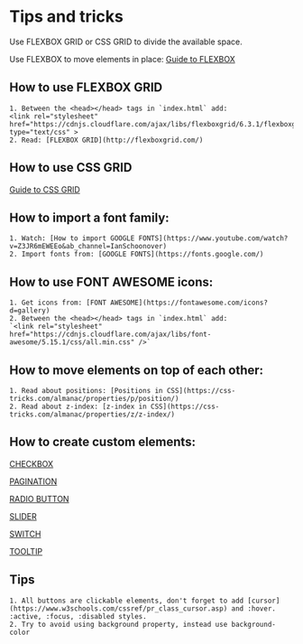  # Tips and tricks

Use FLEXBOX GRID or CSS GRID to divide the available space.

Use FLEXBOX to move elements in place: [Guide to FLEXBOX](https://css-tricks.com/snippets/css/a-guide-to-flexbox/)

## How to use FLEXBOX GRID
    1. Between the <head></head> tags in `index.html` add: 
    <link rel="stylesheet" href="https://cdnjs.cloudflare.com/ajax/libs/flexboxgrid/6.3.1/flexboxgrid.min.css" type="text/css" >
    2. Read: [FLEXBOX GRID](http://flexboxgrid.com/)

## How to use CSS GRID

[Guide to CSS GRID](https://css-tricks.com/snippets/css/complete-guide-grid/)

## How to import a font family:
    1. Watch: [How to import GOOGLE FONTS](https://www.youtube.com/watch?v=Z3JR6mEWEEo&ab_channel=IanSchoonover)
    2. Import fonts from: [GOOGLE FONTS](https://fonts.google.com/)

## How to use FONT AWESOME icons:
    1. Get icons from: [FONT AWESOME](https://fontawesome.com/icons?d=gallery)
    2. Between the <head></head> tags in `index.html` add: 
    `<link rel="stylesheet" href="https://cdnjs.cloudflare.com/ajax/libs/font-awesome/5.15.1/css/all.min.css" />`

## How to move elements on top of each other:
    1. Read about positions: [Positions in CSS](https://css-tricks.com/almanac/properties/p/position/)
    2. Read about z-index: [z-index in CSS](https://css-tricks.com/almanac/properties/z/z-index/)

## How to create custom elements:

[CHECKBOX](https://www.w3schools.com/howto/howto_css_custom_checkbox.asp)

[PAGINATION](https://www.w3schools.com/css/css3_pagination.asp)

[RADIO BUTTON](https://www.w3schools.com/howto/howto_css_custom_checkbox.asp)

[SLIDER](https://www.w3schools.com/howto/howto_js_rangeslider.asp)

[SWITCH](https://www.w3schools.com/howto/howto_css_switch.asp)

[TOOLTIP](https://blog.logrocket.com/creating-beautiful-tooltips-with-only-css/)
    
## Tips
    1. All buttons are clickable elements, don't forget to add [cursor](https://www.w3schools.com/cssref/pr_class_cursor.asp) and :hover. :active, :focus, :disabled styles.
    2. Try to avoid using background property, instead use background-color
